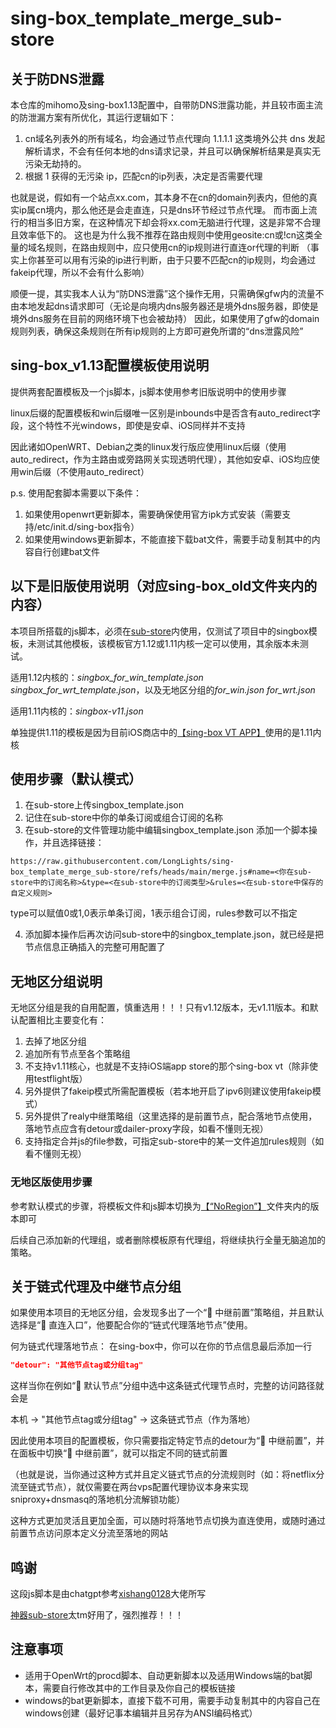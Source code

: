 # sing-box_template_merge_sub-store

## 关于防DNS泄露
本仓库的mihomo及sing-box1.13配置中，自带防DNS泄露功能，并且较市面主流的防泄漏方案有所优化，其运行逻辑如下：

1. cn域名列表外的所有域名，均会通过节点代理向 1.1.1.1 这类境外公共 dns 发起解析请求，不会有任何本地的dns请求记录，并且可以确保解析结果是真实无污染无劫持的。
2. 根据 1 获得的无污染 ip，匹配cn的ip列表，决定是否需要代理

也就是说，假如有一个站点xx.com，其本身不在cn的domain列表内，但他的真实ip属cn境内，那么他还是会走直连，只是dns环节经过节点代理。
而市面上流行的相当多旧方案，在这种情况下却会将xx.com无脑进行代理，这是非常不合理且效率低下的。
这也是为什么我不推荐在路由规则中使用geosite:cn或!cn这类全量的域名规则，在路由规则中，应只使用cn的ip规则进行直连or代理的判断
（事实上你甚至可以用有污染的ip进行判断，由于只要不匹配cn的ip规则，均会通过fakeip代理，所以不会有什么影响）

顺便一提，其实我本人认为“防DNS泄露”这个操作无用，只需确保gfw内的流量不由本地发起dns请求即可（无论是向境内dns服务器还是境外dns服务器，即使是境外dns服务在目前的网络环境下也会被劫持）
因此，如果使用了gfw的domain规则列表，确保这条规则在所有ip规则的上方即可避免所谓的“dns泄露风险”

## sing-box_v1.13配置模板使用说明

提供两套配置模板及一个js脚本，js脚本使用参考旧版说明中的使用步骤

linux后缀的配置模板和win后缀唯一区别是inbounds中是否含有auto_redirect字段，这个特性不光windows，即使是安卓、iOS同样并不支持

因此诸如OpenWRT、Debian之类的linux发行版应使用linux后缀（使用auto_redirect，作为主路由或旁路网关实现透明代理），其他如安卓、iOS均应使用win后缀（不使用auto_redirect）

p.s. 使用配套脚本需要以下条件：
1. 如果使用openwrt更新脚本，需要确保使用官方ipk方式安装（需要支持/etc/init.d/sing-box指令）
2. 如果使用windows更新脚本，不能直接下载bat文件，需要手动复制其中的内容自行创建bat文件


## 以下是旧版使用说明（对应sing-box_old文件夹内的内容）

本项目所搭载的js脚本，必须在[sub-store](https://github.com/sub-store-org/Sub-Store)内使用，仅测试了项目中的singbox模板，未测试其他模板，该模板官方1.12或1.11内核一定可以使用，其余版本未测试。

适用1.12内核的：*singbox_for_win_template.json*  *singbox_for_wrt_template.json*，以及无地区分组的*for_win.json*  *for_wrt.json*

适用1.11内核的：*singbox-v11.json*

单独提供1.11的模板是因为目前iOS商店中的[【sing-box VT  APP】](https://apps.apple.com/us/app/sing-box-vt/id6673731168)使用的是1.11内核

## 使用步骤（默认模式）

1. 在sub-store上传singbox_template.json
2. 记住在sub-store中你的单条订阅或组合订阅的名称
3. 在sub-store的文件管理功能中编辑singbox_template.json 添加一个脚本操作，并且选择链接：

```
https://raw.githubusercontent.com/LongLights/sing-box_template_merge_sub-store/refs/heads/main/merge.js#name=<你在sub-store中的订阅名称>&type=<在sub-store中的订阅类型>&rules=<在sub-store中保存的自定义规则>
```

type可以赋值0或1,0表示单条订阅，1表示组合订阅，rules参数可以不指定

4. 添加脚本操作后再次访问sub-store中的singbox_template.json，就已经是把节点信息正确插入的完整可用配置了

## 无地区分组说明

无地区分组是我的自用配置，慎重选用！！！只有v1.12版本，无v1.11版本。和默认配置相比主要变化有：

1. 去掉了地区分组
2. 追加所有节点至各个策略组
3. 不支持v1.11核心，也就是不支持iOS端app store的那个sing-box vt（除非使用testflight版）
4. 另外提供了fakeip模式所需配置模板（若本地开启了ipv6则建议使用fakeip模式）
5. 另外提供了realy中继策略组（这里选择的是前置节点，配合落地节点使用，落地节点应含有detour或dailer-proxy字段，如看不懂则无视）
6. 支持指定合并js的file参数，可指定sub-store中的某一文件追加rules规则（如看不懂则无视）

### 无地区版使用步骤

参考默认模式的步骤，将模板文件和js脚本切换为[【“NoRegion”】](https://github.com/LongLights/sing-box_template_merge_sub-store/tree/main/NoRegion)文件夹内的版本即可

后续自己添加新的代理组，或者删除模板原有代理组，将继续执行全量无脑追加的策略。

## 关于链式代理及中继节点分组

如果使用本项目的无地区分组，会发现多出了一个“🔗 中继前置”策略组，并且默认选择是“🔄 直连入口”，他要配合你的“链式代理落地节点”使用。

何为链式代理落地节点：
在sing-box中，你可以在你的节点信息最后添加一行

```json
"detour": "其他节点tag或分组tag"
```

这样当你在例如“🐋 默认节点”分组中选中这条链式代理节点时，完整的访问路径就会是

 本机 -> "其他节点tag或分组tag" -> 这条链式节点（作为落地）

因此使用本项目的配置模板，你只需要指定特定节点的detour为“🔗 中继前置”，并在面板中切换“🔗 中继前置”，就可以指定不同的链式前置

（也就是说，当你通过这种方式并且定义链式节点的分流规则时（如：将netflix分流至链式节点），就仅需要在两台vps配置代理协议本身来实现sniproxy+dnsmasq的落地机分流解锁功能）

这种方式更加灵活且更加全面，可以随时将落地节点切换为直连使用，或随时通过前置节点访问原本定义分流至落地的网站

## 鸣谢

这段js脚本是由chatgpt参考[xishang0128](https://github.com/xishang0128)大佬所写

[神器sub-store](https://github.com/sub-store-org/Sub-Store)太tm好用了，强烈推荐！！！

## 注意事项

- 适用于OpenWrt的procd脚本、自动更新脚本以及适用Windows端的bat脚本，需要自行修改其中的工作目录及你自己的模板链接
- windows的bat更新脚本，直接下载不可用，需要手动复制其中的内容自己在windows创建（最好记事本编辑并且另存为ANSI编码格式）
